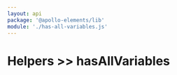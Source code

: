 ```yaml
---
layout: api
package: '@apollo-elements/lib'
module: './has-all-variables.js'
---
```

# Helpers >> hasAllVariables
